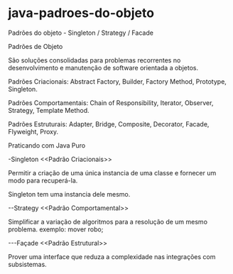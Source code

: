 # java-padroes-do-objeto
Padrões do objeto - Singleton / Strategy / Facade

Padrões de Objeto

São soluções consolidadas para problemas recorrentes no desenvolvimento e manutenção de software orientada a objetos.

Padrões Criacionais: Abstract Factory, Builder, Factory Method, Prototype, Singleton.

Padrões Comportamentais: Chain of Responsibility, Iterator, Observer, Strategy, Template Method.

Padrões Estruturais: Adapter, Bridge, Composite, Decorator, Facade, Flyweight, Proxy.

Praticando com Java Puro

-Singleton 
<<Padrão Criacionais>>

Permitir a criação de uma única instancia de uma classe e fornecer um modo para recuperá-la.


Singleton tem uma instancia dele mesmo.

--Strategy
<<Padrão Comportamental>>

Simplificar a variação de algoritmos para a resolução de um mesmo problema.
exemplo: mover robo;

---Façade
<<Padrão Estrutural>>

Prover uma interface que reduza a complexidade nas integrações com subsistemas.


